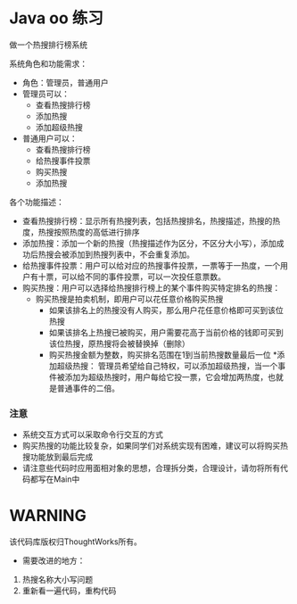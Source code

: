 # Java oo 练习

做一个热搜排行榜系统

系统角色和功能需求：

* 角色：管理员，普通用户
* 管理员可以：
    * 查看热搜排行榜
    * 添加热搜
    * 添加超级热搜
* 普通用户可以：
    * 查看热搜排行榜
    * 给热搜事件投票
    * 购买热搜
    * 添加热搜

各个功能描述：

* 查看热搜排行榜：显示所有热搜列表，包括热搜排名，热搜描述，热搜的热度，热搜按照热度的高低进行排序
* 添加热搜：添加一个新的热搜（热搜描述作为区分，不区分大小写），添加成功后热搜会被添加到热搜列表中，不会重复添加。
* 给热搜事件投票：用户可以给对应的热搜事件投票，一票等于一热度，一个用户有十票，可以给不同的事件投票，可以一次投任意票数。
* 购买热搜：用户可以选择给热搜排行榜上的某个事件购买特定排名的热搜：
    * 购买热搜是拍卖机制，即用户可以花任意价格购买热搜
        * 如果该排名上的热搜没有人购买，那么用户花任意价格即可买到该位热搜
        * 如果该排名上热搜已被购买，用户需要花高于当前价格的钱即可买到该位热搜，原热搜将会被替换掉（删除）
        * 购买热搜金额为整数，购买排名范围在1到当前热搜数量最后一位
*添加超级热搜： 管理员希望给自己特权，可以添加超级热搜，当一个事件被添加为超级热搜时，用户每给它投一票，它会增加两热度，也就是普通事件的二倍。

### 注意
* 系统交互方式可以采取命令行交互的方式
* 购买热搜的功能比较复杂，如果同学们对系统实现有困难，建议可以将购买热搜功能放到最后完成
* 请注意些代码时应用面相对象的思想，合理拆分类，合理设计，请勿将所有代码都写在Main中

# WARNING
该代码库版权归ThoughtWorks所有。

* 需要改进的地方：
1. 热搜名称大小写问题
2. 重新看一遍代码，重构代码
